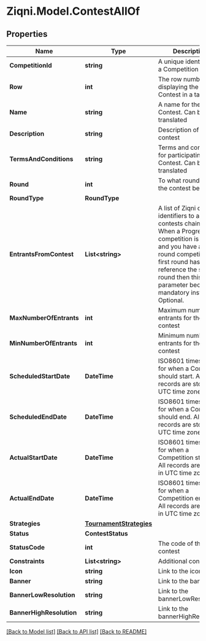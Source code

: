 
# Ziqni.Model.ContestAllOf

## Properties

Name | Type | Description | Notes
------------ | ------------- | ------------- | -------------
**CompetitionId** | **string** | A unique identifier of a Competition | 
**Row** | **int** | The row number for displaying the Contest in a table | 
**Name** | **string** | A name for the Contest. Can be translated | 
**Description** | **string** | Description of the contest | [optional] 
**TermsAndConditions** | **string** | Terms and conditions for participating in the Contest. Can be translated | [optional] 
**Round** | **int** | To what round does the contest belong | 
**RoundType** | **RoundType** |  | 
**EntrantsFromContest** | **List&lt;string&gt;** | A list of Ziqni contest identifiers to allow contests chaining. When a Progression competition is active and you have a 2 round competition the first round has to reference the second round then this parameter becomes mandatory instead of Optional. | 
**MaxNumberOfEntrants** | **int** | Maximum number of entrants for the contest | [optional] 
**MinNumberOfEntrants** | **int** | Minimum number of entrants for the contest | 
**ScheduledStartDate** | **DateTime** | ISO8601 timestamp for when a Contest should start. All records are stored in UTC time zone | 
**ScheduledEndDate** | **DateTime** | ISO8601 timestamp for when a Contest should end. All records are stored in UTC time zone | 
**ActualStartDate** | **DateTime** | ISO8601 timestamp for when a Competition started. All records are stored in UTC time zone | [optional] [readonly] 
**ActualEndDate** | **DateTime** | ISO8601 timestamp for when a Competition ended. All records are stored in UTC time zone | [optional] [readonly] 
**Strategies** | [**TournamentStrategies**](TournamentStrategies.md) |  | [optional] 
**Status** | **ContestStatus** |  | 
**StatusCode** | **int** | The code of the contest | [readonly] 
**Constraints** | **List&lt;string&gt;** | Additional constraints | 
**Icon** | **string** | Link to the icon | [optional] 
**Banner** | **string** | Link to the banner | [optional] 
**BannerLowResolution** | **string** | Link to the bannerLowResolution | [optional] 
**BannerHighResolution** | **string** | Link to the bannerHighResolution | [optional] 

[[Back to Model list]](../README.md#documentation-for-models)
[[Back to API list]](../README.md#documentation-for-api-endpoints)
[[Back to README]](../README.md)

